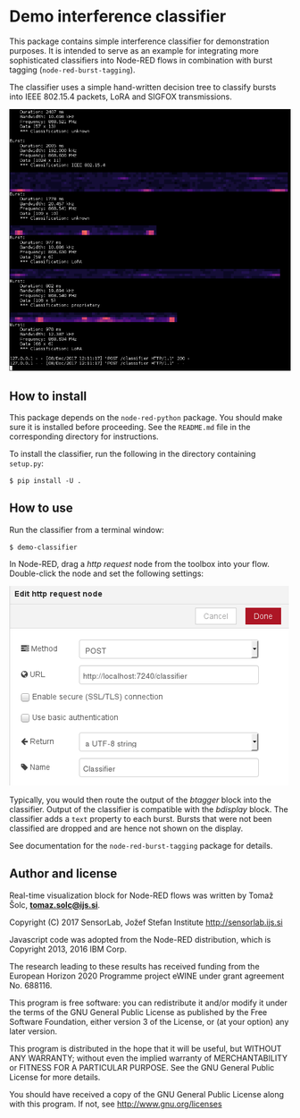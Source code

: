 # Demo interference classifier

This package contains simple interference classifier for demonstration
purposes. It is intended to serve as an example for integrating more
sophisticated classifiers into Node-RED flows in combination with burst
tagging (`node-red-burst-tagging`).

The classifier uses a simple hand-written decision tree to classify bursts into
IEEE 802.15.4 packets, LoRA and SIGFOX transmissions.

![](../figures/demo-classifier.png)

## How to install

This package depends on the `node-red-python` package. You should make sure it
is installed before proceeding. See the `README.md` file in the corresponding
directory for instructions.

To install the classifier, run the following in the directory containing
`setup.py`:

    $ pip install -U .

## How to use

Run the classifier from a terminal window:

    $ demo-classifier

In Node-RED, drag a *http request* node from the toolbox into your flow.
Double-click the node and set the following settings:

![](../figures/classifier-settings.png)

Typically, you would then route the output of the *btagger* block into the
classifier. Output of the classifier is compatible with the *bdisplay* block.
The classifier adds a `text` property to each burst. Bursts that were not been
classified are dropped and are hence not shown on the display.

See documentation for the `node-red-burst-tagging` package for details.

## Author and license

Real-time visualization block for Node-RED flows was written by Tomaž Šolc,
**tomaz.solc@ijs.si**.

Copyright (C) 2017 SensorLab, Jožef Stefan Institute http://sensorlab.ijs.si

Javascript code was adopted from the Node-RED distribution, which is Copyright
2013, 2016 IBM Corp.

The research leading to these results has received funding from the European
Horizon 2020 Programme project eWINE under grant agreement No. 688116.

This program is free software: you can redistribute it and/or modify it under
the terms of the GNU General Public License as published by the Free Software
Foundation, either version 3 of the License, or (at your option) any later
version.

This program is distributed in the hope that it will be useful, but WITHOUT ANY
WARRANTY; without even the implied warranty of MERCHANTABILITY or FITNESS FOR A
PARTICULAR PURPOSE.  See the GNU General Public License for more details.

You should have received a copy of the GNU General Public License along with
this program. If not, see http://www.gnu.org/licenses
